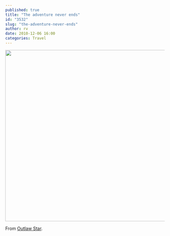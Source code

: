 ```yaml
---
published: true
title: "The adventure never ends"
id: "3532"
slug: "the-adventure-never-ends"
author: rv
date: 2010-12-06 16:00
categories: Travel
---
```

<a href="https://s3.amazonaws.com/cfwblog/uploads/2010/12/vlcsnap-2010-12-05-20h02m30s22.png"><img class="aligncenter size-full wp-image-3533" title="vlcsnap-2010-12-05-20h02m30s22" src="https://s3.amazonaws.com/cfwblog/uploads/2010/12/vlcsnap-2010-12-05-20h02m30s22.png" alt="" width="720" height="540" /></a>

From <a href="http://anidb.net/perl-bin/animedb.pl?show=anime&amp;aid=171">Outlaw Star</a>.

&nbsp;

&nbsp;